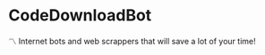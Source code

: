 # CodeDownloadBot
:part_alternation_mark: Internet bots and web scrappers that will save a lot of your time!
